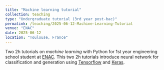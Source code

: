 ```yaml
---
title: "Machine learning tutorial"
collection: teaching
type: "Undergraduate tutorial (3rd year post-bac)"
permalink: /teaching/2025-06-12-Machine-Learning-Tutorial
venue: "ENAC"
date: 2025-06-12
location: "Toulouse, France"
---
```


Two 2h tutorials on _machine learning_ with Python for 1st year engineering school student at [ENAC](https://enac.fr/). This two 2h tutorials introduce neural network for classification and generation using [Tensorflow](www.tensorflow.org/) and [Keras](keras.io/). 
